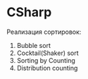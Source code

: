 # CSharp
Реализация сортировок:
1. Bubble sort
2. Cocktail(Shaker) sort
3. Sorting by Counting
4. Distribution counting
